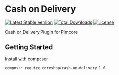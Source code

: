 Cash on Delivery
================

[![Latest Stable Version](https://poser.pugx.org/coreshop/cash-on-delivery/v/stable)](https://packagist.org/packages/coreshop/cash-on-delivery)
[![Total Downloads](https://poser.pugx.org/coreshop/cash-on-delivery/downloads)](https://packagist.org/packages/coreshop/cash-on-delivery)
[![License](https://poser.pugx.org/coreshop/cash-on-delivery/license)](https://packagist.org/packages/coreshop/cash-on-delivery)

Cash on Delivery Plugin for Pimcore

## Getting Started

Install with composer

```
composer require coreshop/cash-on-delivery 1.0
```